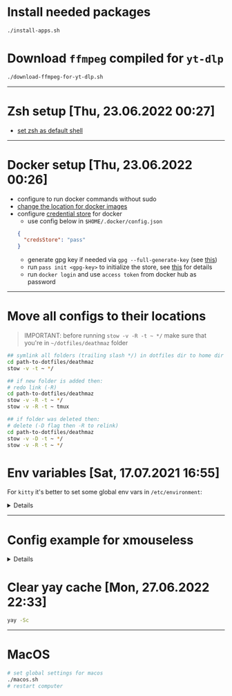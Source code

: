# Install needed packages

```sh
./install-apps.sh
```

# Download `ffmpeg` compiled for `yt-dlp`

```sh
./download-ffmpeg-for-yt-dlp.sh
```

---

# Zsh setup [Thu, 23.06.2022 00:27]

- [set zsh as default shell](https://wiki.archlinux.org/index.php/Command-line_shell#Changing_your_default_shell)

---

# Docker setup [Thu, 23.06.2022 00:26]

- configure to run docker commands without sudo
- [change the location for docker images](https://wiki.archlinux.org/title/Docker#Images_location)
- configure [credential store](https://docs.docker.com/engine/reference/commandline/login/#credentials-store) for docker
  - use config below in `$HOME/.docker/config.json`
  ```json
  {
    "credsStore": "pass"
  }
  ```
  - generate gpg key if needed via `gpg --full-generate-key` (see [this](https://docs.fedoraproject.org/en-US/quick-docs/create-gpg-keys/))
  - run `pass init <gpg-key>` to initialize the store, see [this](https://www.passwordstore.org/)
    for details
  - run `docker login` and use `access token` from docker hub as password
---

# Move all configs to their locations

> IMPORTANT: before running `stow -v -R -t ~ */` make sure that you're in `~/dotfiles/deathmaz`
> folder

```sh
## symlink all folders (trailing slash */) in dotfiles dir to home dir
cd path-to-dotfiles/deathmaz
stow -v -t ~ */

## if new folder is added then:
# redo link (-R)
cd path-to-dotfiles/deathmaz
stow -v -R -t ~ */
stow -v -R -t ~ tmux

## if folder was deleted then:
# delete (-D flag then -R to relink)
cd path-to-dotfiles/deathmaz
stow -v -D -t ~ */
stow -v -R -t ~ */
```

# Env variables [Sat, 17.07.2021 16:55]

For `kitty` it's better to set some global env vars in `/etc/environment`:

<details>

```sh
#
# This file is parsed by pam_env module
#
# Syntax: simple "KEY=VAL" pairs on separate lines
#

EDITOR='nvim'
VISUAL="nvim"
HOMEBREW_BUNDLE_NO_LOCK='1'
MAZ_CLI_BROWSER='w3m'
FZF_DEFAULT_COMMAND='rg --files --hidden --glob \!.git'
FZF_CTRL_T_COMMAND="$FZF_DEFAULT_COMMAND"
FZF_CTRL_T_OPTS="--bind ctrl-j:preview-down,ctrl-l:preview-up --preview '(highlight -O ansi -l {} 2> /dev/null || cat {} || tree -C {}) 2> /dev/null | head -200'"
```

</details>

---


# Config example for xmouseless

<details>

```c
/* the rate at which the mouse moves in Hz
 * does not change its speed */
static const unsigned int move_rate = 50;

/* the default speed of the mouse pointer
 * in pixels per second */
static const unsigned int default_speed = 500;

/* changes the speed of the mouse pointer */
static SpeedBinding speed_bindings[] = {
    /* key             speed */
    { XK_Super_L,      3000 },
    { XK_Shift_L,        2000 },
    { XK_Alt_L,            100  },
    { XK_Control_L,    10   },
};

/* moves the mouse pointer
 * you can also add any other direction (e.g. diagonals) */
static MoveBinding move_bindings[] = {
    /* key         x      y */
    { XK_j,         0,    1 },
    { XK_l,         1,     0 },
    { XK_h,        -1,     0 },
    { XK_k,         0,     -1 },
    // { XK_y,         -1,     -1 },
    // { XK_n,         -1,     1 },
};

/* 1: left
 * 2: middle
 * 3: right */
static ClickBinding click_bindings[] = {
    /* key         button */
    { XK_u,        1 },
    { XK_f,        1 },
    { XK_i,        2 },
    { XK_o,        3 },
};

/* scrolls up, down, left and right
 * a higher value scrolls faster */
static ScrollBinding scroll_bindings[] = {
    /* key        x      y */
    { XK_n,        0 ,    25 },
    { XK_p,        0 ,   -25 },
    { XK_plus,     0 ,    80 },
    { XK_minus,    0 ,   -80 },
    // { XK_h,        25,    0  },
    { XK_g,       -25,    0  },
};

/* executes shell commands */
static ShellBinding shell_bindings[] = {
    /* key         command */
    { XK_s,        "$HOME/dotfiles/deathmaz/executable/scripts/bin/focus-slack.sh" },
    { XK_m,        "$HOME/dotfiles/deathmaz/executable/scripts/bin/focus-thunderbird.sh" },
    { XK_v,        "$HOME/dotfiles/deathmaz/executable/scripts/bin/focus-mpv.sh" },
    { XK_b,        "$HOME/dotfiles/deathmaz/executable/scripts/bin/focus-brave.sh" },
    { XK_t,        "$HOME/dotfiles/deathmaz/executable/scripts/bin/focus-telegram.sh" },
    { XK_0,        "xdotool mousemove 0 0" },
};

/* exits on key release which allows click and exit with one key */
static KeySym exit_keys[] = {
    XK_Escape, XK_q
};
```

</details>

# Clear yay cache [Mon, 27.06.2022 22:33]

```sh
yay -Sc
```

---

# MacOS

```sh
# set global settings for macos
./macos.sh
# restart computer
```
